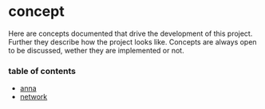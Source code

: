 # concept
Here are concepts documented that drive the development of this project.
Further they describe how the project looks like. Concepts are always open to
be discussed, wether they are implemented or not.

### table of contents
- [anna](anna.md)
- [network](network.md)
